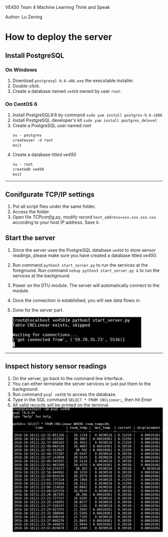 VE450 Team 4 Machine Learning Think and Speak

Author: Lu Zening
# How to deploy the server
## Install PostgreSQL
### On Windows
1. Download `postgresql-9.6-x86.exe` the executable installer.
2. Double-click.
3. Create a database named `ve450` owned by user `root`.
### On CentOS 6
1. Install PostgreSQL9.6 by command
    `sudo yum install postgres-9.6-i686`
2. Install PostgreSQL developer's kit
    `sudo yum install postgres_delevel`
3. Create a PostgreSQL user named *root*
    ```
    su - postgres
    createuser -d root
    exit
    ```
4. Create a database titled *ve450*
    ```
    su - root
    createdb ve450
    exit
    ```
---
## Conifgurate TCP/IP settings
1. Put all script files under the same folder.
2. Access the folder.
3. Open file *TCPconfig.py*, modify record `host_address=xxx.xxx.xxx.xxx` according to your host IP address. Save it.

## Start the server
1. Since the server uses the PostgreSQL database `ve450` to store sensor readings, please make sure you have created a database titled *ve450*.
2. Run command `python3 start_server.py` to run the services at the foreground. Run command `nohup python3 start_server.py &` to run the services at the background.
3. Power on the DTU module. The server will automatically connect to the module.
4. Once the connection is established, you will see data flows in.
5. Done for the server part.

    ![start_server](./document/start_server.png)
---
## Inspect history sensor readings 
1. On the server, go back to the command line interface.
2. You can either terminate the server services or just put them to the background.
3. Run command `psql ve450` to access the database.
4. Type in the SQL command `SELECT * FROM CNCLinear;`, then hit *Enter*
5. All valid records will be printed on the terminal.
    ![inspec](./document/inspect_records.png)


